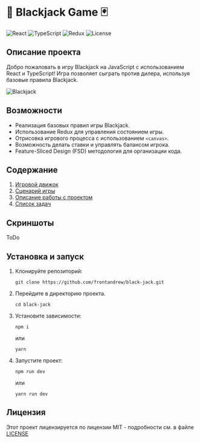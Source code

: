 # 🎲 Blackjack Game 🃏

![React](https://img.shields.io/badge/React-18.3.1-blue)
![TypeScript](https://img.shields.io/badge/TypeScript-4.8.2-blue)
![Redux](https://img.shields.io/badge/Redux-9.1.2-purple)
![License](https://img.shields.io/badge/License-MIT-green)

## Описание проекта

Добро пожаловать в игру Blackjack на JavaScript с использованием React и TypeScript! 
Игра позволяет сыграть против дилера, используя базовые правила Blackjack.

![Blackjack](https://upload.wikimedia.org/wikipedia/commons/thumb/7/7d/Blackjack.svg/512px-Blackjack.svg.png)

## Возможности

- Реализация базовых правил игры Blackjack.
- Использование Redux для управления состоянием игры.
- Отрисовка игрового процесса с использованием `<canvas>`.
- Возможность делать ставки и управлять балансом игрока.
- Feature-Sliced Design (FSD) методология для организации кода.

## Содержание

1. [Игровой движок](./game-engine.md)
2. [Сценарий игры](./game-play.md)
3. [Описание работы с проектом](./project-setup.md)
4. [Список задач](./todo.md)

## Скриншоты

ToDo

## Установка и запуск

1. Клонируйте репозиторий:
   ```
   git clone https://github.com/frontandrew/black-jack.git
   ```
2. Перейдите в директорию проекта.
   ```
   cd black-jack
   ```

3. Установите зависимости:
   ```
   npm i
   ```
   или
   ```
   yarn
   ```

4. Запустите проект:
   ```
   npm run dev
   ```
   или
   ```
   yarn run dev
   ```

## Лицензия

Этот проект лицензируется по лицензии MIT - подробности см. в файле [LICENSE](../LICENSE.md)